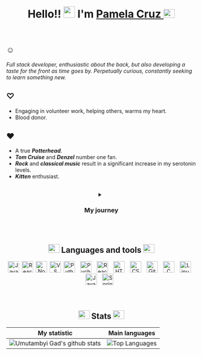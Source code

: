 
<h1 align="center">Hello!! <img src="https://em-content.zobj.net/source/animated-noto-color-emoji/356/waving-hand_dark-skin-tone_1f44b-1f3ff_1f3ff.gif" width="30"/> I'm <a href="https://github.com/pmlcrz?tab=repositories/" target="blank">
Pamela Cruz <img src="https://cdn.jsdelivr.net/npm/country-flag-emoji-json@2.0.0/dist/images/BR.svg" width="30" height="23"/>
</a> </h1>
	
<br>

 
## ☺
*Full stack developer, enthusiastic about the *back*, but also developing a taste for the *front* as time goes by. Perpetually curious, constantly seeking to learn something new.*
<br>

## ♡
- Engaging in volunteer work, helping others, warms my heart. 
- Blood donor.

## ♥ 
-  A true ***Potterhead***.
-  ***Tom Cruise*** and ***Denzel*** number one fan.
-  ***Rock*** and ***classical music*** result in a significant increase in my serotonin levels.
-  ***Kitten*** enthusiast.

<br>
	
<details align="center">
 <summary><h3> My journey</h3></summary>
   A young woman who has dreamt of working with technology since the age of 12, or as I used to fondly put it, 'working with computers,' haha. However, fate led me down different paths and into other fields, and for years, the tech world remained nothing more than a hobby. Then, in 2021, I decided to pursue that long-standing dream. With a full scholarship, I began my journey in the field of Analysis and Systems Development. The following year, I passed an exam to study full-stack web development, as part of an initiative by the Rio de Janeiro municipal government to train programmers. In 2023, I had the honor of being selected for a program that empowers women in programming, where I focused on studying PHP. Currently, my strongest knowledge lies in JavaScript and Python, particularly in the realm of cybersecurity. I'm also an illustrator in my spare time, adding a creative touch to the world. I have a passion for logic, problem-solving, and a strong addiction to continuous learning.
</details>

<br>
<br>
		

<!--
## 👩🏿‍💻

```ruby
# 
class Me < Dry::Struct
  attribute :name, Types::String
  attribute :pronouns, Types::Array.of(Types::String)
  attribute :current_working, Types::String
  attribute :languages, Types::Array.of(Types::String)
  attribute :tools, Types::Array.of(Types::String)
  attribute :frameworks, Types::Array.of(Types::String)
end

User.new(name: '',
         pronouns: %w[],
         current_working: ' (https://www.)',
         languages: %w[ ],
         tools: %w[ ],
         frameworks: ['', '', '', ''])
```

-->


  <h2 align="center"> <img src="https://em-content.zobj.net/source/animated-noto-color-emoji/356/robot_1f916.gif" width="30" height="23"> Languages and tools <img src="https://em-content.zobj.net/source/animated-noto-color-emoji/356/robot_1f916.gif" width="30" height="23"> </h2>

<div align="center">

<img align="" alt="JavaScript" width="30px" style="padding-right:3px;" src="https://cdn.jsdelivr.net/gh/devicons/devicon/icons/javascript/javascript-plain.svg" />
<img align="" alt="React" width="30px" style="padding-right:3px;" src="https://cdn.jsdelivr.net/gh/devicons/devicon/icons/react/react-original.svg" />
<img align="" alt="NodeJS" width="30px" style="padding-right:3px;" src="https://cdn.jsdelivr.net/gh/devicons/devicon/icons/nodejs/nodejs-original.svg" />
<img align="" alt="VS Code" width="30px" style="padding-right:3px;" src="https://cdn.jsdelivr.net/gh/devicons/devicon/icons/vscode/vscode-original.svg" />
<img align="" alt="Python" width="30px" style="padding-right:10px;" src="https://cdn.jsdelivr.net/gh/devicons/devicon/icons/python/python-original.svg" />
<img align="" alt="Pycharm" width="30px" style="padding-right:10px;" src="https://cdn.jsdelivr.net/gh/devicons/devicon/icons/pycharm/pycharm-original.svg" />
<img align="" alt="React" width="30px" style="padding-right:10px;" src="https://cdn.jsdelivr.net/gh/devicons/devicon/icons/react/react-original.svg" />
<img align="" alt="HTML" width="30px" style="padding-right:10px;" src="https://cdn.jsdelivr.net/gh/devicons/devicon/icons/html5/html5-plain.svg" />
<img align="" alt="CSS" width="30px" style="padding-right:10px;" src="https://cdn.jsdelivr.net/gh/devicons/devicon/icons/css3/css3-plain.svg" />
<img align="" alt="Git" width="30px" style="padding-right:10px;" src="https://cdn.jsdelivr.net/gh/devicons/devicon/icons/git/git-original.svg" />
<img align="" alt="C" width="30px" style="padding-right:10px;" src="https://cdn.jsdelivr.net/gh/devicons/devicon/icons/c/c-original.svg" />
<img align="" alt="Linux" width="30px" style="padding-right:10px;" src="https://cdn.jsdelivr.net/gh/devicons/devicon/icons/linux/linux-original.svg" />
<img align="" alt="Java" width="30px" style="padding-right:10px;" src="https://cdn.jsdelivr.net/gh/devicons/devicon/icons/java/java-original.svg"/>
<img align="" alt="Spring" width="30px" style="padding-right:10px;" src="https://cdn.jsdelivr.net/gh/devicons/devicon/icons/spring/spring-original.svg" />
</div>

	
<br>
<br>
	

 <h2 align="center"> <img src="https://em-content.zobj.net/source/animated-noto-color-emoji/356/rocket_1f680.gif" width="30" height="23"> Stats <img src="https://em-content.zobj.net/source/animated-noto-color-emoji/356/rocket_1f680.gif" width="30" height="23"> </h2>

 
<div align="center">

 | My statistic                                                                                                                                                            | Main languages                                                                                                                                                                     |
| ------------------------------------------------------------------------------------------------------------------------------------------------------------------------ | ---------------------------------------------------------------------------------------------------------------------------------------------------------------------------------- |
| ![Umutambyi Gad's github stats](https://github-readme-stats.vercel.app/api?username=pmlcrz&show_icons=true&hide_border=true&count_private=true&theme=radical) | ![Top Languages](https://github-readme-stats.vercel.app/api/top-langs/?username=pmlcrz&langs_count=10&count_private=true&hide_border=true&theme=radical&layout=compact) |
</div>




<!--

## Visualizações de perfil

[![Visitors](https://api.visitorbadge.io/api/combined?path=pmlcrz%2Fpmlcrz&label=Visitors%20Daily%2FTotal&labelColor=%23697689&countColor=%23dce775)](https://visitorbadge.io/status?path=pmlcrz%2Fpmlcrz)
